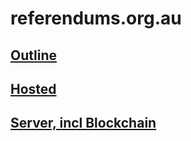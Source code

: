# referendums.org.au
## [Outline](https://docs.google.com/presentation/d/1G1rNbbV3SiS3jxFKFflZchSNUA3JXo93JpEiTELCd1s/edit?usp=sharing)
## [Hosted](https://referendum.chrskerr.com)
## [Server, incl Blockchain](https://github.com/chrskerr/omni-server)

